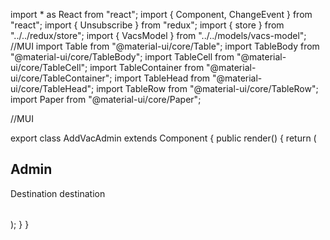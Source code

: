 import * as React from "react";
import { Component, ChangeEvent } from "react";
import { Unsubscribe } from "redux";
import { store } from "../../redux/store";
import { VacsModel } from "../../models/vacs-model";
//MUI
import Table from "@material-ui/core/Table";
import TableBody from "@material-ui/core/TableBody";
import TableCell from "@material-ui/core/TableCell";
import TableContainer from "@material-ui/core/TableContainer";
import TableHead from "@material-ui/core/TableHead";
import TableRow from "@material-ui/core/TableRow";
import Paper from "@material-ui/core/Paper";

//MUI

export class AddVacAdmin extends Component {
  public render() {
    return (
      <div className="admin">
        <h2>Admin</h2>
        <AddVacAdmin />
        <TableContainer component={Paper}>
          <Table aria-label="simple table">
            <TableHead>
              <TableRow>
                <TableCell>Destination</TableCell>
              </TableRow>
            </TableHead>
            <TableBody>
              <TableRow>
                <TableCell>destination</TableCell>
              </TableRow>
            </TableBody>
          </Table>
        </TableContainer>
      </div>
    );
  }
}
